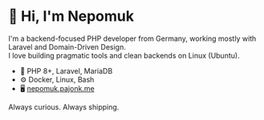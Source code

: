 # 👋 Hi, I'm Nepomuk

I'm a backend-focused PHP developer from Germany, working mostly with Laravel and Domain-Driven Design.  
I love building pragmatic tools and clean backends on Linux (Ubuntu).

- 🐘 PHP 8+, Laravel, MariaDB
- ⚙️ Docker, Linux, Bash
- 🖥️ [nepomuk.pajonk.me](https://nepomuk.pajonk.me)

Always curious. Always shipping.
